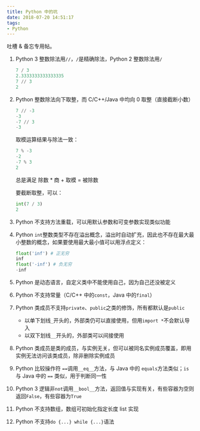 ```yaml
---
title: Python 中的坑
date: 2018-07-20 14:51:17
tags:
- Python
---
```


吐槽 & 备忘专用帖。

<!-- more -->

1. Python 3 整数除法用`//`，`/`是精确除法，Python 2 整数除法用`/`

   ```py
   7 / 3
   2.3333333333333335
   7 // 3
   2
   ```


2. Python 整数除法向下取整，而 C/C++/Java 中均向 0 取整（直接截断小数）

   ```py
   7 // -3
   -3
   -7 // 3
   -3
   ```

   取模运算结果与除法一致：

   ```py
   7 % -3
   -2
   -7 % 3
   2
   ```

   总是满足 除数 * 商 + 取模 = 被除数

   要截断取整，可以：

   ```py
   int(7 / 3)
   2
   ```


3. Python 不支持方法重载，可以用默认参数和可变参数实现类似功能


4. Python `int`整数类型不存在溢出概念，溢出时自动扩充，因此也不存在最大最小整数的概念，如果要使用最大最小值可以用浮点定义：

   ```py
   float('inf') # 正无穷
   inf
   float('-inf') # 负无穷
   -inf
   ```


5. Python 是动态语言，自定义类中不能使用自己，因为自己还没被定义


6. Python 不支持常量（C/C++ 中的`const`，Java 中的`final`）


7. Python 类成员不支持`private`、`public`之类的修饰，所有都默认是`public`

   - 以单下划线`_`开头的，外部类仍可以直接使用，但用`import *`不会默认导入
   - 以双下划线`__`开头的，外部类可以间接使用


8. Python 类成员是类的成员，与实例无关，但可以被同名实例成员覆盖，即用实例无法访问该类成员，除非删除实例成员


9. Python 比较操作符 `==`调用`__eq__`方法，与 Java 中的 `equals`方法类似；`is` 与 Java 中的 `==` 类似，用于判断同一性


10. Python 3 逻辑非`not`调用`__bool__`方法，返回值与实现有关，有些容器为空则返回`False`，有些容器为`True`


11. Python 不支持数组，数组可初始化指定长度 list 实现


12. Python 不支持`do {...} while {...}`语法
